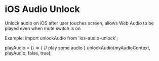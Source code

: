 # iOS Audio Unlock
Unlock audio on iOS after user touches screen, allows Web Audio to be played even when mute switch is on

Example:
import unlockAudio from 'ios-audio-unlock';

playAudio = () => {
  // play some audio
}
unlockAudio(myAudioContext, playAudio, false, true);
